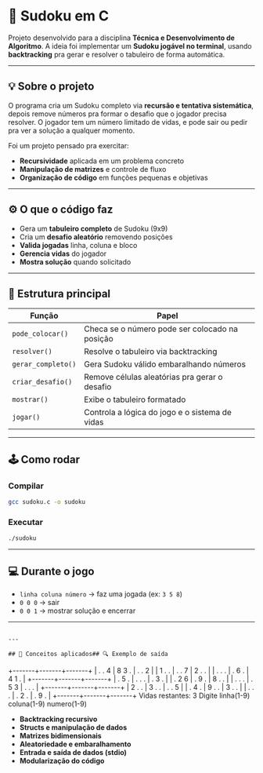 # 🧩 Sudoku em C

Projeto desenvolvido para a disciplina **Técnica e Desenvolvimento de Algoritmo**.
A ideia foi implementar um **Sudoku jogável no terminal**, usando **backtracking** pra gerar e resolver o tabuleiro de forma automática.

---

## 💡 Sobre o projeto

O programa cria um Sudoku completo via **recursão e tentativa sistemática**, depois remove números pra formar o desafio que o jogador precisa resolver.
O jogador tem um número limitado de vidas, e pode sair ou pedir pra ver a solução a qualquer momento.

Foi um projeto pensado pra exercitar:

* **Recursividade** aplicada em um problema concreto
* **Manipulação de matrizes** e controle de fluxo
* **Organização de código** em funções pequenas e objetivas

---

## ⚙️ O que o código faz

* Gera um **tabuleiro completo** de Sudoku (9x9)
* Cria um **desafio aleatório** removendo posições
* **Valida jogadas** linha, coluna e bloco
* **Gerencia vidas** do jogador
* **Mostra solução** quando solicitado

---

## 📂 Estrutura principal

| Função             | Papel                                          |
| ------------------ | ---------------------------------------------- |
| `pode_colocar()`   | Checa se o número pode ser colocado na posição |
| `resolver()`       | Resolve o tabuleiro via backtracking           |
| `gerar_completo()` | Gera Sudoku válido embaralhando números        |
| `criar_desafio()`  | Remove células aleatórias pra gerar o desafio  |
| `mostrar()`        | Exibe o tabuleiro formatado                    |
| `jogar()`          | Controla a lógica do jogo e o sistema de vidas |

---

## 🕹️ Como rodar

### Compilar

```bash
gcc sudoku.c -o sudoku
```

### Executar

```bash
./sudoku
```

---

## 💻 Durante o jogo

* `linha coluna número` → faz uma jogada (ex: `3 5 8`)
* `0 0 0` → sair
* `0 0 1` → mostrar solução e encerrar

---


```

---

## 🧠 Conceitos aplicados## 🔍 Exemplo de saída

```
+-------+-------+-------+
| . . 4 | 8 3 . | . . 2 |
| 1 . . | . . 7 | 2 . . |
| . . . | . 6 . | 4 1 . |
+-------+-------+-------+
| . 5 . | . . . | . 3 . |
| . 2 6 | . 9 . | 8 . . |
| . . . | . 5 3 | . . . |
+-------+-------+-------+
| 2 . . | 3 . . | . . 5 |
| . 4 . | 9 . . | 3 . . |
| . . . | . 2 . | . 9 . |
+-------+-------+-------+
Vidas restantes: 3
Digite linha(1-9) coluna(1-9) numero(1-9)


* **Backtracking recursivo**
* **Structs e manipulação de dados**
* **Matrizes bidimensionais**
* **Aleatoriedade e embaralhamento**
* **Entrada e saída de dados (stdio)**
* **Modularização do código**



